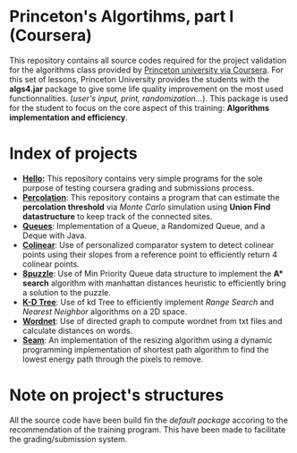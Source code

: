 # Princeton's Algortihms, part I (Coursera)
This repository contains all source codes required for the project validation for the algorithms class provided by [Princeton university via Coursera](https://www.coursera.org/learn/algorithms-part1). 
For this set of lessons, Princeton University provides the students with the **algs4.jar** package to give some life quality improvement on the most used functionnalities. (*user's input, print, randomization...*).
This package is used for the student to focus on the core aspect of this training: **Algorithms implementation and efficiency**.

# Index of projects
- **[Hello](/hello):** This repository contains very simple programs for the sole purpose of testing coursera grading and submissions process.
- **[Percolation](/percolation)**: This repository contains a program that can estimate the **percolation threshold** via *Monte Carlo* simulation using **Union Find datastructure** to keep track of the connected sites.
- **[Queues](/queues)**: Implementation of a Queue, a Randomized Queue, and a Deque with Java. 
- **[Colinear](/colinear/)**: Use of personalized comparator system to detect colinear points using their slopes from a reference point to efficiently return 4 colinear points.
- **[8puzzle](/8puzzle/)**: Use of Min Priority Queue data structure to implement the **A\* search** algorithm with manhattan distances heuristic to efficiently bring a solution to the puzzle.
- **[K-D Tree](/kdtree/)**: Use of kd Tree to efficiently implement *Range Search* and *Nearest Neighbor* algorithms on a 2D space.
- **[Wordnet](/wordnet/)**: Use of directed graph to compute wordnet from txt files and calculate distances on words.
- **[Seam](/seam/)**: An implementation of the resizing algorithm using a dynamic programming implementation of shortest path algorithm to find the lowest energy path through the pixels to remove.

# Note on project's structures
All the source code have been build fin the *default package* accoring to the recommendation of the training program. This have been made to facilitate the grading/submission system.
